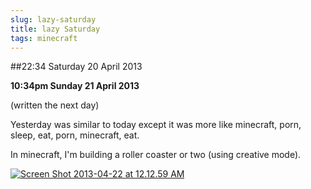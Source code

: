 ```yaml
---
slug: lazy-saturday
title: lazy Saturday
tags: minecraft
---
```


##22:34 Saturday 20 April 2013

**10:34pm Sunday 21 April 2013**

(written the next day)

Yesterday was similar to today except it was more like minecraft, porn, sleep, eat, porn, minecraft, eat.

In minecraft, I'm building a roller coaster or two (using creative mode).

[![Screen Shot 2013-04-22 at 12.12.59 AM](/images/2013/04/Screen-Shot-2013-04-22-at-12.12.59-AM-1024x576.png)](/images/2013/04/Screen-Shot-2013-04-22-at-12.12.59-AM.png)
